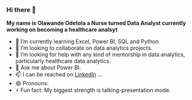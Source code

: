 ### Hi there 👋
**My name is Olawande Odetola a Nurse turned Data Analyst currently working on becoming a healthcare analsyt** 
- 🌱 I’m currently learning Excel, Power BI, SQL and Python 
- 👯 I’m looking to collaborate on data analytics projects.
- 🤔 I’m looking for help with any kind of mentorship in data analytics, particularly healthcare data analytics.
- 💬 Ask me about  Power BI.
- 📫 I can be reached on [LinkedIn](https://www.linkedin.com/in/olawande-odetola-925b35178?utm_source=share&utm_campaign=share_via&utm_content=profile&utm_medium=android_app) ...
- 😄 Pronouns: 
- ⚡ Fun fact: My biggest strength is talking-presentation mode.


